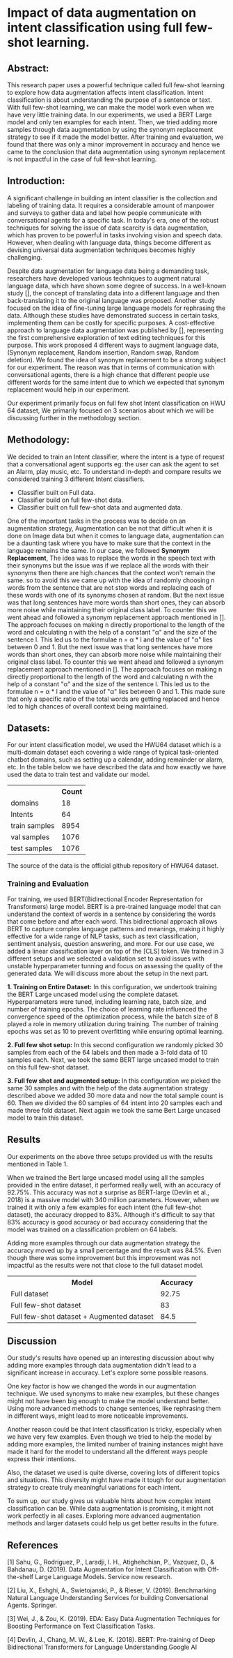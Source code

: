 # Impact of data augmentation on intent classification using full few-shot learning.
## Abstract: 
This research paper uses a powerful technique called full few-shot learning to explore how data augmentation affects intent classification. Intent classification is about understanding the purpose of a sentence or text. With full few-shot learning, we can make the model work even when we have very little training data. In our experiments, we used a BERT Large model and only ten examples for each intent. Then, we tried adding more samples through data augmentation by using the synonym replacement strategy to see if it made the model better. After training and evaluation,  we found that there was only a minor improvement in accuracy and hence we came to the conclusion that data augmentation using synonym replacement is not impactful in the case of full few-shot learning.

## Introduction:
A significant challenge in building an intent classifier is the collection and labeling of training data. It requires a considerable amount of manpower and surveys to gather data and label how people communicate with conversational agents for a specific task. In today's era, one of the robust techniques for solving the issue of data scarcity is data augmentation, which has proven to be powerful in tasks involving vision and speech data. However, when dealing with language data, things become different as devising universal data augmentation techniques becomes highly challenging.

Despite data augmentation for language data being a demanding task, researchers have developed various techniques to augment natural language data, which have shown some degree of success. In a well-known study [], the concept of translating data into a different language and then back-translating it to the original language was proposed. Another study focused on the idea of fine-tuning large language models for rephrasing the data. Although these studies have demonstrated success in certain tasks, implementing them can be costly for specific purposes. A cost-effective approach to language data augmentation was published by [], representing the first comprehensive exploration of text editing techniques for this purpose. This work proposed 4 different ways to augment language data, (Synonym replacement, Random insertion, Random swap, Random deletion). We found the idea of synonym replacement to be a strong subject for our experiment. The reason was that in terms of communication with conversational agents, there is a high chance that different people use different words for the same intent due to which we expected that synonym replacement would help in our experiment.

Our experiment primarily focus on full few shot Intent classification on HWU 64 dataset, We primarily focused on 3 scenarios about which we will be discussing further in the methodology section. 

## Methodology:
We decided to train an Intent classifier, where the intent is a type of request that a conversational agent supports eg: the user can ask the agent to set an Alarm, play music, etc. To understand in-depth and compare results we considered training 3 different Intent classifiers.

- Classifier built on Full data.
- Classifier build on full few-shot data. 
- Classifier built on full few-shot data and augmented data.

One of the important tasks in the process was to decide on an augmentation strategy, Augmentation can be not that difficult when it is done on Image data but when it comes to language data, augmentation can be a daunting task where you have to make sure that the context in the language remains the same.
In our case, we followed **Synonym Replacement**, The idea was to replace the words in the speech text with their synonyms but the issue was if we replace all the words with their synonyms then there are high chances that the context won't remain the same. so to avoid this we came up with the idea of randomly choosing n words from the sentence that are not stop words and replacing each of these words with one of its synonyms chosen at random.
But the next issue was that long sentences have more words than short ones, they can absorb more noise while maintaining their original class label. To counter this we went ahead and followed a synonym replacement approach mentioned in []. The approach focuses on making n directly proportional to the length of the word and calculating n with the help of a constant "α" and the size of the sentence l. This led us to the formulae n = α * l and the value of "α" lies between 0 and 1.
But the next issue was that long sentences have more words than short ones, they can absorb more noise while maintaining their original class label. To counter this we went ahead and followed a synonym replacement approach mentioned in []. The approach focuses on making n directly proportional to the length of the word and calculating n with the help of a constant "α" and the size of the sentence l. This led us to the formulae n = α * l and the value of "α" lies between 0 and 1.
This made sure that only a specific ratio of the total words are getting replaced and hence led to high chances of overall context being maintained.

## Datasets:

For our intent classification model, we used the HWU64 dataset which is a multi-domain dataset each covering a wide range of typical task-oriented chatbot domains, such as setting up a calendar, adding remainder or alarm, etc. In the table below we have described the data and how exactly we have used the data to train test and validate our model.
<div align="center">
  <table>
    <tr>
      <th></th>
      <th>Count</th>
    </tr>
    <tr>
      <td>domains</td>
      <td>18</td>
    </tr>
    <tr>
      <td>Intents</td>
      <td>64</td>
    </tr>
    <tr>
      <td>train samples</td>
      <td>8954</td>
    </tr>
    <tr>
      <td>val samples</td>
      <td>1076</td>
    </tr>
    <tr>
      <td>test samples</td>
      <td>1076</td>
    </tr>
  </table>
</div>

The source of the data is the official github repository of HWU64 dataset.

### Training and Evaluation
For training, we used BERT(Bidirectional Encoder Representation for Transformers) large model. BERT is a pre-trained language model that can understand the context of words in a sentence by considering the words that come before and after each word. This bidirectional approach allows BERT to capture complex language patterns and meanings, making it highly effective for a wide range of NLP tasks, such as text classification, sentiment analysis, question answering, and more. For our use case, we added a linear classification layer on top of the [CLS] token. We trained in 3 different setups and we selected a validation set to avoid issues with unstable hyperparameter tunning and focus on assessing the quality of the generated data. We will discuss more about the setup in the next part.

**1. Training on Entire Dataset:** In this configuration, we undertook training the BERT Large uncased model using the complete dataset. Hyperparameters were tuned, including learning rate, batch size, and number of training epochs. The choice of learning rate influenced the convergence speed of the optimization process, while the batch size of 8 played a role in memory utilization during training. The number of training epochs was set as 10 to prevent overfitting while ensuring optimal learning.

**2. Full few shot setup:** In this second configuration we randomly picked 30 samples from each of the 64 labels and then made a 3-fold data of 10 samples each. Next, we took the same BERT large uncased model to train on this full few-shot dataset. 

**3. Full few shot and augmented setup:** In this configuration we picked the same 30 samples and with the help of the data augmentation strategy described above we added 30 more data and now the total sample count is 60. Then we divided the 60 samples of 64 intent into 20 samples each and made three fold dataset. Next again we took the same Bert Large uncased model to train this dataset.

## Results

Our experiments on the above three setups provided us with the results mentioned in Table 1. 

When we trained the Bert large uncased model using all the samples provided in the entire dataset, it performed really well, with an accuracy of 92.75%. This accuracy was not a surprise as BERT-large (Devlin et al., 2018) is a massive model with 340 million parameters. However, when we trained it with only a few examples for each intent (the full few-shot dataset), the accuracy dropped to 83%. Although it's difficult to say that 83% accuracy is good accuracy or bad accuracy considering that the model was trained on a classification problem on 64 labels.

Adding more examples through our data augmentation strategy the accuracy moved up by a small percentage and the result was 84.5%. Even though there was some improvement but this improvement was not impactful as the results were not that close to the full dataset model.

<div align="center">
  <table>
    <tr>
      <th>Model</th>
      <th>Accuracy</th>
    </tr>
    <tr>
      <td>Full dataset</td>
      <td>92.75</td>
    </tr>
    <tr>
      <td>Full few-shot dataset</td>
      <td>83</td>
    </tr>
    <tr>
      <td>Full few-shot dataset + Augmented dataset</td>
      <td>84.5</td>
    </tr>
  </table>
  </div>

## Discussion
Our study's results have opened up an interesting discussion about why adding more examples through data augmentation didn't lead to a significant increase in accuracy. Let's explore some possible reasons.

One key factor is how we changed the words in our augmentation technique. We used synonyms to make new examples, but these changes might not have been big enough to make the model understand better. Using more advanced methods to change sentences, like rephrasing them in different ways, might lead to more noticeable improvements.

Another reason could be that intent classification is tricky, especially when we have very few examples. Even though we tried to help the model by adding more examples, the limited number of training instances might have made it hard for the model to understand all the different ways people express their intentions.

Also, the dataset we used is quite diverse, covering lots of different topics and situations. This diversity might have made it tough for our augmentation strategy to create truly meaningful variations for each intent.

To sum up, our study gives us valuable hints about how complex intent classification can be. While data augmentation is promising, it might not work perfectly in all cases. Exploring more advanced augmentation methods and larger datasets could help us get better results in the future.

## References

[1] Sahu, G., Rodriguez, P., Laradji, I. H., Atighehchian, P., Vazquez, D., & Bahdanau, D. (2019). Data Augmentation for Intent Classification with Off-the-shelf Large Language Models. Service now research.

[2] Liu, X., Eshghi, A., Swietojanski, P., & Rieser, V. (2019). Benchmarking Natural Language Understanding Services for building Conversational Agents. Springer.

[3] Wei, J., & Zou, K. (2019). EDA: Easy Data Augmentation Techniques for Boosting Performance on Text Classification Tasks.

[4] Devlin, J., Chang, M. W., & Lee, K. (2018). BERT: Pre-training of Deep Bidirectional Transformers for Language Understanding.Google AI
